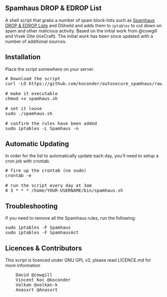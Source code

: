 ## Spamhaus DROP & EDROP List ##
A shell script that grabs a number of spam block-lists such as [Spamhaus DROP & EDROP Lists](https://www.spamhaus.org/drop/) and DSheild and adds them to `iptables` to cut down on spam and other malicious activity. Based on the initial work from @cowgill and Vivek Gite (nixCraft). The initial work has been since updated with a number of additional sources.

## Installation ##
Place the script somewhere on your server.

<pre>
# Download the script
curl -LO https://github.com/koconder/autosecure_spamhaus/raw/master/spamhaus.sh

# make it executable
chmod +x spamhaus.sh

# set it loose
sudo ./spamhaus.sh

# confirm the rules have been added
sudo iptables -L Spamhaus -n
</pre>

## Automatic Updating ##
In order for the list to automatically update each day, you'll need to setup a cron job with crontab.
<pre>
# fire up the crontab (no sudo)
crontab -e

# run the script every day at 3am
0 3 * * * /home/YOUR-USERNAME/bin/spamhaus.sh
</pre>


## Troubleshooting ##
If you need to remove all the Spamhaus rules, run the following:
<pre>
sudo iptables -F Spamhaus
sudo iptables -F SpamhausAct
</pre>

## Licences & Contributors ##

This script is licenced under GNU GPL v3, please read LICENCE.md for more information

<pre>
	David @cowgill
	Vincent Koc @koconder
	Volkan @volkan-k
	Anasxrt @Anasxrt
</pre>